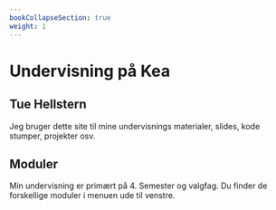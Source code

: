 ```yaml
---
bookCollapseSection: true
weight: 1
---
```


# Undervisning på Kea

## Tue Hellstern
Jeg bruger dette site til mine undervisnings materialer, slides, kode stumper, projekter osv.

## Moduler
Min undervisning er primært på 4. Semester og valgfag. Du finder de forskellige moduler i menuen ude til venstre.